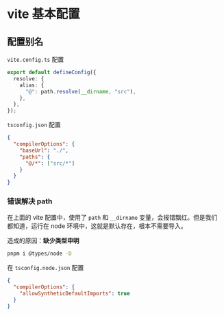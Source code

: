 # vite 基本配置

## 配置别名

`vite.config.ts` 配置

```ts
export default defineConfig({
  resolve: {
    alias: {
      "@": path.resolve(__dirname, "src"),
    },
  },
});
```

`tsconfig.json` 配置

```json
{
  "compilerOptions": {
    "baseUrl": "./",
    "paths": {
      "@/*": ["src/*"]
    }
  }
}
```

### 错误解决 path

在上面的 vite 配置中，使用了 `path` 和 `__dirname` 变量，会报错飘红。但是我们都知道，运行在 node 环境中，这就是默认存在，根本不需要导入。

造成的原因：**缺少类型申明**

```bash
pnpm i @types/node -D
```

在 `tsconfig.node.json` 配置

```json
{
  "compilerOptions": {
    "allowSyntheticDefaultImports": true
  }
}
```
